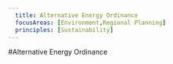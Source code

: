 ```yaml
---
  title: Alternative Energy Ordinance
  focusAreas: [Environment,Regional Planning]
  principles: [Sustainability]
---
```

#Alternative Energy Ordinance